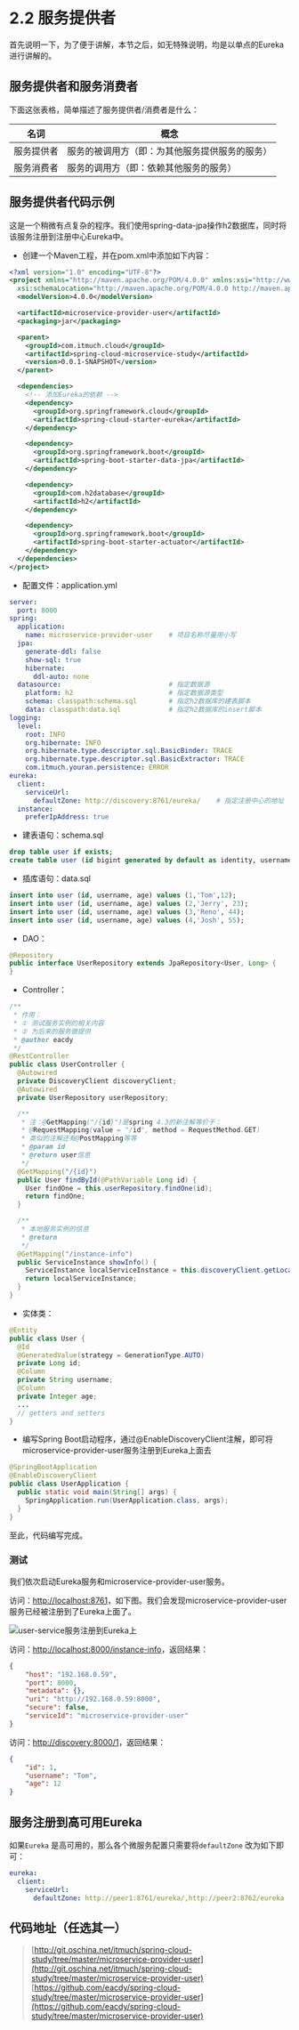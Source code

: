 # 2.2 服务提供者

首先说明一下，为了便于讲解，本节之后，如无特殊说明，均是以单点的Eureka进行讲解的。





## 服务提供者和服务消费者

下面这张表格，简单描述了服务提供者/消费者是什么：

| 名词    | 概念                      |
| ----- | ----------------------- |
| 服务提供者 | 服务的被调用方（即：为其他服务提供服务的服务） |
| 服务消费者 | 服务的调用方（即：依赖其他服务的服务）     |





## 服务提供者代码示例

这是一个稍微有点复杂的程序。我们使用spring-data-jpa操作h2数据库，同时将该服务注册到注册中心Eureka中。

* 创建一个Maven工程，并在pom.xml中添加如下内容：

```xml
<?xml version="1.0" encoding="UTF-8"?>
<project xmlns="http://maven.apache.org/POM/4.0.0" xmlns:xsi="http://www.w3.org/2001/XMLSchema-instance"
  xsi:schemaLocation="http://maven.apache.org/POM/4.0.0 http://maven.apache.org/xsd/maven-4.0.0.xsd">
  <modelVersion>4.0.0</modelVersion>

  <artifactId>microservice-provider-user</artifactId>
  <packaging>jar</packaging>

  <parent>
    <groupId>com.itmuch.cloud</groupId>
    <artifactId>spring-cloud-microservice-study</artifactId>
    <version>0.0.1-SNAPSHOT</version>
  </parent>

  <dependencies>
    <!-- 添加Eureka的依赖 -->
    <dependency>
      <groupId>org.springframework.cloud</groupId>
      <artifactId>spring-cloud-starter-eureka</artifactId>
    </dependency>

    <dependency>
      <groupId>org.springframework.boot</groupId>
      <artifactId>spring-boot-starter-data-jpa</artifactId>
    </dependency>

    <dependency>
      <groupId>com.h2database</groupId>
      <artifactId>h2</artifactId>
    </dependency>

    <dependency>
      <groupId>org.springframework.boot</groupId>
      <artifactId>spring-boot-starter-actuator</artifactId>
    </dependency>
  </dependencies>
</project>
```

* 配置文件：application.yml

```yaml
server:
  port: 8000
spring:
  application:
    name: microservice-provider-user    # 项目名称尽量用小写
  jpa:
    generate-ddl: false
    show-sql: true
    hibernate:
      ddl-auto: none
  datasource:                           # 指定数据源
    platform: h2                        # 指定数据源类型
    schema: classpath:schema.sql        # 指定h2数据库的建表脚本
    data: classpath:data.sql            # 指定h2数据库的insert脚本
logging:
  level:
    root: INFO
    org.hibernate: INFO
    org.hibernate.type.descriptor.sql.BasicBinder: TRACE
    org.hibernate.type.descriptor.sql.BasicExtractor: TRACE
    com.itmuch.youran.persistence: ERROR
eureka:
  client:
    serviceUrl:
      defaultZone: http://discovery:8761/eureka/    # 指定注册中心的地址
  instance:
    preferIpAddress: true
```

* 建表语句：schema.sql

```sql
drop table user if exists;
create table user (id bigint generated by default as identity, username varchar(255), age int, primary key (id));
```

* 插库语句：data.sql

```sql
insert into user (id, username, age) values (1,'Tom',12);
insert into user (id, username, age) values (2,'Jerry', 23);
insert into user (id, username, age) values (3,'Reno', 44);
insert into user (id, username, age) values (4,'Josh', 55);
```

* DAO：

```java
@Repository
public interface UserRepository extends JpaRepository<User, Long> {
}
```

* Controller：

```java
/**
 * 作用：
 * ① 测试服务实例的相关内容
 * ② 为后来的服务做提供
 * @author eacdy
 */
@RestController
public class UserController {
  @Autowired
  private DiscoveryClient discoveryClient;
  @Autowired
  private UserRepository userRepository;

  /**
   * 注：@GetMapping("/{id}")是spring 4.3的新注解等价于：
   * @RequestMapping(value = "/id", method = RequestMethod.GET)
   * 类似的注解还有@PostMapping等等
   * @param id
   * @return user信息
   */
  @GetMapping("/{id}")
  public User findById(@PathVariable Long id) {
    User findOne = this.userRepository.findOne(id);
    return findOne;
  }

  /**
   * 本地服务实例的信息
   * @return
   */
  @GetMapping("/instance-info")
  public ServiceInstance showInfo() {
    ServiceInstance localServiceInstance = this.discoveryClient.getLocalServiceInstance();
    return localServiceInstance;
  }
}
```

* 实体类：

```java
@Entity
public class User {
  @Id
  @GeneratedValue(strategy = GenerationType.AUTO)
  private Long id;
  @Column
  private String username;
  @Column
  private Integer age;
  ...
  // getters and setters
}
```

* 编写Spring Boot启动程序，通过@EnableDiscoveryClient注解，即可将microservice-provider-user服务注册到Eureka上面去

```java
@SpringBootApplication
@EnableDiscoveryClient
public class UserApplication {
  public static void main(String[] args) {
    SpringApplication.run(UserApplication.class, args);
  }
}
```

至此，代码编写完成。



### 测试

我们依次启动Eureka服务和microservice-provider-user服务。

访问：[http://localhost:8761](http://localhost:8761)，如下图。我们会发现microservice-provider-user服务已经被注册到了Eureka上面了。

![user-service服务注册到Eureka上](images/eureka-with-provider.png)

访问：[http://localhost:8000/instance-info](http://localhost:8000/instance-info)，返回结果：

```json
{
    "host": "192.168.0.59",
    "port": 8000,
    "metadata": {},
    "uri": "http://192.168.0.59:8000",
    "secure": false,
    "serviceId": "microservice-provider-user"
}
```

访问：[http://discovery:8000/1](http://discovery:8000/1)，返回结果：

```json
{
    "id": 1,
    "username": "Tom",
    "age": 12
}
```





## 服务注册到高可用Eureka

如果`Eureka` 是高可用的，那么各个微服务配置只需要将`defaultZone` 改为如下即可：

```yaml
eureka:
  client:
    serviceUrl:
      defaultZone: http://peer1:8761/eureka/,http://peer2:8762/eureka
```





## 代码地址（任选其一）

>[http://git.oschina.net/itmuch/spring-cloud-study/tree/master/microservice-provider-user](http://git.oschina.net/itmuch/spring-cloud-study/tree/master/microservice-provider-user)
>[https://github.com/eacdy/spring-cloud-study/tree/master/microservice-provider-user](https://github.com/eacdy/spring-cloud-study/tree/master/microservice-provider-user)




